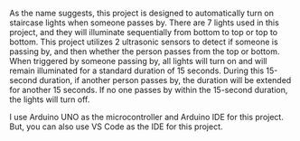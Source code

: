 As the name suggests, this project is designed to automatically turn on staircase lights when someone passes by. There are 7 lights used in this project, and they will illuminate sequentially from bottom to top or top to bottom. This project utilizes 2 ultrasonic sensors to detect if someone is passing by, and then whether the person passes from the top or bottom. When triggered by someone passing by, all lights will turn on and will remain illuminated for a standard duration of 15 seconds. During this 15-second duration, if another person passes by, the duration will be extended for another 15 seconds. If no one passes by within the 15-second duration, the lights will turn off.

I use Arduino UNO as the microcontroller and Arduino IDE for this project. But, you can also use VS Code as the IDE for this project.

